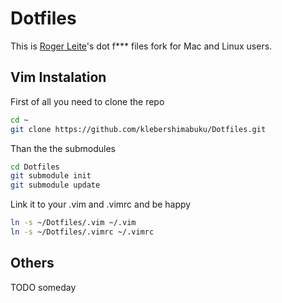 # Dotfiles

This is [Roger Leite](https://github.com/rogerleite)'s dot f*** files fork for Mac and Linux users.

## Vim Instalation

First of all you need to clone the repo
```sh
cd ~
git clone https://github.com/klebershimabuku/Dotfiles.git
```

Than the the submodules
```sh
cd Dotfiles
git submodule init
git submodule update
```
Link it to your .vim and .vimrc and be happy
```sh
ln -s ~/Dotfiles/.vim ~/.vim
ln -s ~/Dotfiles/.vimrc ~/.vimrc
```

## Others

TODO someday
